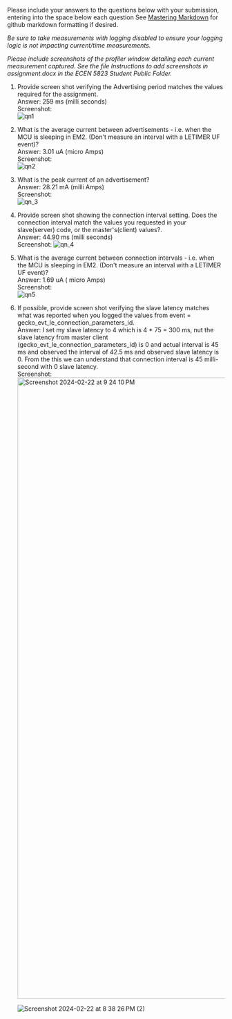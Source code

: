Please include your answers to the questions below with your submission, entering into the space below each question
See [Mastering Markdown](https://guides.github.com/features/mastering-markdown/) for github markdown formatting if desired.

*Be sure to take measurements with logging disabled to ensure your logging logic is not impacting current/time measurements.*

*Please include screenshots of the profiler window detailing each current measurement captured.  See the file Instructions to add screenshots in assignment.docx in the ECEN 5823 Student Public Folder.*

1. Provide screen shot verifying the Advertising period matches the values required for the assignment.
   <br>Answer: 259 ms (milli seconds)
   <br>Screenshot:  
    ![qn1](https://github.com/CU-ECEN-5823/ecen5823-assignment5-malolasimman/assets/59477885/868d6f50-c328-4fc5-8787-258f2ac5af11)


2. What is the average current between advertisements - i.e. when the MCU is sleeping in EM2. (Don't measure an interval with a LETIMER UF event)?
   <br>Answer: 3.01 uA (micro Amps)
   <br>Screenshot:  
   ![qn2](https://github.com/CU-ECEN-5823/ecen5823-assignment5-malolasimman/assets/59477885/6459cbae-ee45-4229-b111-637d9589c77e)

3. What is the peak current of an advertisement? 
   <br>Answer: 28.21 mA (milli Amps)
   <br>Screenshot:  
   ![qn_3](https://github.com/CU-ECEN-5823/ecen5823-assignment5-malolasimman/assets/59477885/d8e43971-3ab6-4e6a-91c3-72f73c024c5b)


4. Provide screen shot showing the connection interval setting. Does the connection interval match the values you requested in your slave(server) code, or the master's(client) values?.
   <br>Answer: 44.90 ms (milli seconds)
   <br>Screenshot: 
   ![qn_4](https://github.com/CU-ECEN-5823/ecen5823-assignment5-malolasimman/assets/59477885/ccc96d23-e520-4402-aae4-35fc5d12c741)


5. What is the average current between connection intervals - i.e. when the MCU is sleeping in EM2. (Don't measure an interval with a LETIMER UF event)?
   <br>Answer: 1.69 uA ( micro Amps)
   <br>Screenshot:  
   ![qn5](https://github.com/CU-ECEN-5823/ecen5823-assignment5-malolasimman/assets/59477885/82c2856d-b08d-43a6-be02-090ec8c3705d)


7. If possible, provide screen shot verifying the slave latency matches what was reported when you logged the values from event = gecko_evt_le_connection_parameters_id. 
   <br>Answer: I set my slave latency to 4 which is 4 * 75 = 300 ms, nut the slave latency from master client (gecko_evt_le_connection_parameters_id) is 0 and actual interval is 45 ms and observed the interval of 42.5 ms and observed slave latency is 0. From the this we can understand that connection interval is 45 milli-second with 0 slave latency.
   <br>Screenshot:  
   <img width="1439" alt="Screenshot 2024-02-22 at 9 24 10 PM" src="https://github.com/CU-ECEN-5823/ecen5823-assignment5-malolasimman/assets/59477885/9f7a820f-177e-41d3-9ddf-b55a0053f1e2">

   ![Screenshot 2024-02-22 at 8 38 26 PM (2)](https://github.com/CU-ECEN-5823/ecen5823-assignment5-malolasimman/assets/59477885/604c656f-6be3-4217-8ef1-112beea39e8c)


